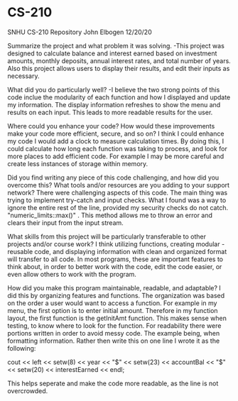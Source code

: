 # CS-210
SNHU CS-210 Repository
John Elbogen
12/20/20

Summarize the project and what problem it was solving.
-This project was designed to calculate balance and interest earned based on investment amounts, monthly deposits, annual interest rates, and total number of years.  Also this project allows users to display their results, and edit their inputs as necessary.

What did you do particularly well?
-I believe the two strong points of this code inclue the modularity of each function and how I displayed and update my information.  The display information refreshes to show the menu and results on each input.  This leads to more readable results for the user.

Where could you enhance your code? How would these improvements make your code more efficient, secure, and so on?
I think I could enhance my code I would add a clock to measure calculation times.  By doing this, I could calculate how long each function was taking to process, and look for more places to add efficient code.  For example I may be more careful and create less instances of storage within memory.

Did you find writing any piece of this code challenging, and how did you overcome this? What tools and/or resources are you adding to your support network?
There were challenging aspects of this code.  The main thing was trying to implement try-catch and input checks.  What I found was a way to ignore the entire rest of the line, provided my security checks do not catch.  "numeric_limits<streamsize>::max()" . This method allows me to throw an error and clears their input from the input stream.
  
What skills from this project will be particularly transferable to other projects and/or course work?
I think utilizing functions, creating modular - reusable code, and displaying information with clean and organized format will transfer to all code.  In most programs, these are important features to think about, in order to better work with the code, edit the code easier, or even allow others to work with the program.

How did you make this program maintainable, readable, and adaptable?
I did this by organizing features and functions.  The organization was based on the order a user would want to access a function.  For example in my menu, the first option is to enter initial amount.  Therefore in my function layout, the first function is the getInitAmt function.  This makes sense when testing, to know where to look for the function.  For readability there were portions written in order to avoid messy code.  The example being, when formatting information.  Rather then write this on one line I wrote it as the following:

cout << left
		<< setw(8) << year << "$"
		<< setw(23) << accountBal << "$"
		<< setw(20) << interestEarned << endl;
 
This helps seperate and make the code more readable, as the line is not overcrowded.
